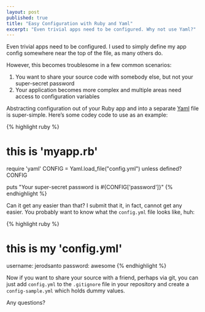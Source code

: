 ```yaml
---
layout: post
published: true
title: "Easy Configuration with Ruby and Yaml"
excerpt: "Even trivial apps need to be configured. Why not use Yaml?"
---
```


Even trivial apps need to be configured. I used to simply define my app config somewhere near the top of the file, as many others do.

However, this becomes troublesome in a few common scenarios:

1. You want to share your source code with somebody else, but not your super-secret password
2. Your application becomes more complex and multiple areas need access to configuration variables

Abstracting configuration out of your Ruby app and into a separate [Yaml][1] file is super-simple. Here’s some codey code to use as an example:

{% highlight ruby %}
# this is 'myapp.rb'
require 'yaml'
CONFIG = Yaml.load_file("config.yml") unless defined? CONFIG

puts "Your super-secret password is #{CONFIG['password']}"
{% endhighlight %}

Can it get any easier than that? I submit that it, in fact, cannot get any easier. You probably want to know what the `config.yml` file looks like, huh:

{% highlight ruby %}
# this is my 'config.yml'
username: jerodsanto
password: awesome
{% endhighlight %}

Now if you want to share your source with a friend, perhaps via git, you can just add `config.yml` to the `.gitignore` file in your repository and create a `config-sample.yml` which holds dummy values.

Any questions?


[1]: http://www.yaml.org/
